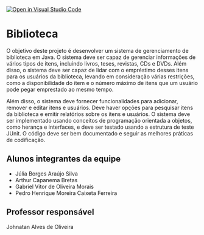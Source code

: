 [![Open in Visual Studio Code](https://classroom.github.com/assets/open-in-vscode-718a45dd9cf7e7f842a935f5ebbe5719a5e09af4491e668f4dbf3b35d5cca122.svg)](https://classroom.github.com/online_ide?assignment_repo_id=12568200&assignment_repo_type=AssignmentRepo)
# Biblioteca

O objetivo deste projeto é desenvolver um sistema de gerenciamento de biblioteca em Java. O sistema deve ser capaz de gerenciar informações de vários tipos de itens, incluindo livros, teses, revistas, CDs e DVDs. Além disso, o sistema deve ser capaz de lidar com o empréstimo desses itens para os usuários da biblioteca, levando em consideração várias restrições, como a disponibilidade do item e o número máximo de itens que um usuário pode pegar emprestado ao mesmo tempo.

Além disso, o sistema deve fornecer funcionalidades para adicionar, remover e editar itens e usuários. Deve haver opções para pesquisar itens da biblioteca e emitir relatórios sobre os itens e usuários. O sistema deve ser implementado usando conceitos de programação orientada a objetos, como herança e interfaces, e deve ser testado usando a estrutura de teste JUnit. O código deve ser bem documentado e seguir as melhores práticas de codificação.

## Alunos integrantes da equipe

* Júlia Borges Araújo Silva 
* Arthur Capanema Bretas 
* Gabriel Vitor de Oliveira Morais
* Pedro Henrique Moreira Caixeta Ferreira

## Professor responsável

Johnatan Alves de Oliveira

